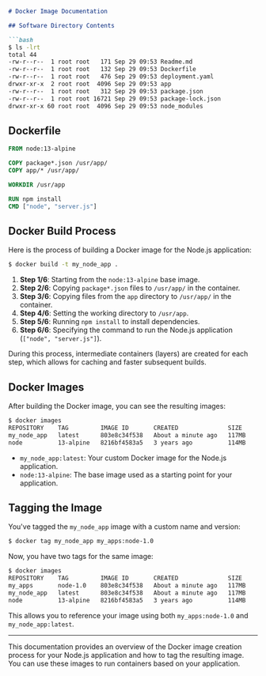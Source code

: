 

```markdown
# Docker Image Documentation

## Software Directory Contents

```bash
$ ls -lrt
total 44
-rw-r--r--  1 root root   171 Sep 29 09:53 Readme.md
-rw-r--r--  1 root root   132 Sep 29 09:53 Dockerfile
-rw-r--r--  1 root root   476 Sep 29 09:53 deployment.yaml
drwxr-xr-x  2 root root  4096 Sep 29 09:53 app
-rw-r--r--  1 root root   312 Sep 29 09:53 package.json
-rw-r--r--  1 root root 16721 Sep 29 09:53 package-lock.json
drwxr-xr-x 60 root root  4096 Sep 29 09:53 node_modules
```

## Dockerfile

```Dockerfile
FROM node:13-alpine

COPY package*.json /usr/app/
COPY app/* /usr/app/

WORKDIR /usr/app

RUN npm install
CMD ["node", "server.js"]
```

## Docker Build Process

Here is the process of building a Docker image for the Node.js application:

```bash
$ docker build -t my_node_app .
```

1. **Step 1/6**: Starting from the `node:13-alpine` base image.
2. **Step 2/6**: Copying `package*.json` files to `/usr/app/` in the container.
3. **Step 3/6**: Copying files from the `app` directory to `/usr/app/` in the container.
4. **Step 4/6**: Setting the working directory to `/usr/app`.
5. **Step 5/6**: Running `npm install` to install dependencies.
6. **Step 6/6**: Specifying the command to run the Node.js application (`["node", "server.js"]`).

During this process, intermediate containers (layers) are created for each step, which allows for caching and faster subsequent builds.

## Docker Images

After building the Docker image, you can see the resulting images:

```bash
$ docker images
REPOSITORY    TAG         IMAGE ID       CREATED              SIZE
my_node_app   latest      803e8c34f538   About a minute ago   117MB
node          13-alpine   8216bf4583a5   3 years ago          114MB
```

- `my_node_app:latest`: Your custom Docker image for the Node.js application.
- `node:13-alpine`: The base image used as a starting point for your application.

## Tagging the Image

You've tagged the `my_node_app` image with a custom name and version:

```bash
$ docker tag my_node_app my_apps:node-1.0
```

Now, you have two tags for the same image:

```bash
$ docker images
REPOSITORY    TAG         IMAGE ID       CREATED              SIZE
my_apps       node-1.0    803e8c34f538   About a minute ago   117MB
my_node_app   latest      803e8c34f538   About a minute ago   117MB
node          13-alpine   8216bf4583a5   3 years ago          114MB
```

This allows you to reference your image using both `my_apps:node-1.0` and `my_node_app:latest`.

---

This documentation provides an overview of the Docker image creation process for your Node.js application and how to tag the resulting image. You can use these images to run containers based on your application.
